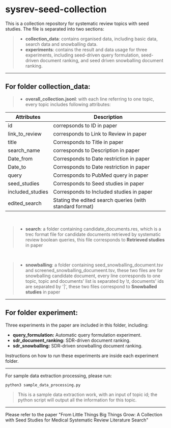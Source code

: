 # sysrev-seed-collection
This is a collection repository for systematic review topics with seed studies.
The file is separated into two sections:
>- **collection_data**: contains organised data, including basic data, search data and snowballing data.
>- **experiments**: contains the result and data usage for three experiments, including seed-driven query formulation, seed-driven document ranking, and seed driven snowballing document ranking.
***

## For folder **collection_data**:

>- **overall_collection.jsonl**: with each line referring to one topic, every topic includes following attributes:

| Attributes | Description |
| ----------- | ----------- |
| id | correpsonds to ID in paper |
| link_to_review | corresponds to Link to Review in paper |
| title | Corresponds to Title in paper |
| search_name | corresponds to Description in paper |
| Date_from | Corresponds to Date restriction in paper |
| Date_to | Corresponds to Date restriction in paper |
| query | Corresponds to PubMed query in paper |
| seed_studies | Corresponds to Seed studies in paper |
| included_studies | Corresponds to Included studies in paper |
| edited_search | Stating the edited search queries (with standard format) |
<br>

>- **search**: a folder containing candidate_documents.res, which is a trec format file for candidate documents retrieved by systematic review boolean queries, this file corresponds to **Retrieved studies** in paper
<br>

>- **snowballing**: a folder containing seed_snowballing_document.tsv and screened_snowballing_documeent.tsv, these two files are for snowballing candidate document, every line corresponds to one topic, topic and documents' list is separated by \t, documents' ids are separated by '|', these two files correspond to **Snowballed studies** in paper

***


## For folder **experiment**:

Three experiments in the paper are included in this folder, including:
- **query_formulation:** Automatic query formulation experiment.
- **sdr_document_ranking:** SDR-driven document ranking.
- **sdr_snowballing:** SDR-driven snowballing document ranking.

Instructions on how to run these experiments are inside each experiment folder.

***

For sample data extraction processing, please run:

`python3 sample_data_processing.py`
> This is a sample data extraction work, with an input of topic id; the python script will output all the information for this topic.

***

Please refer to the paper "From Little Things Big Things Grow: A Collection with Seed Studies for Medical Systematic Review Literature Search"


